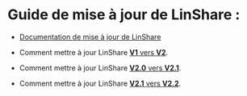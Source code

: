 # Guide de mise à jour de LinShare :

* [Documentation de mise à jour de LinShare](linshare-upgrade.md)

* Comment mettre à jour LinShare  [__V1__ vers __V2__](linshare-upgrade-from-v1-to-v2.md).

* Comment mettre à jour LinShare  [__V2.0__ vers __V2.1__](linshare-upgrade-from-v2.0-to-v2.1.md).

* Comment mettre à jour LinShare [__V2.1__ vers __V2.2__](linshare-upgrade-from-v2.1-to-v2.2.md).
